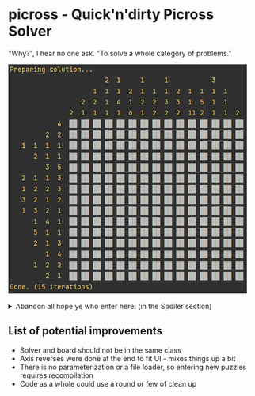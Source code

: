 # picross - Quick'n'dirty Picross Solver

"Why?", I hear no one ask. "To solve a whole category of problems."

![Screenshot of iteration in progress](https://github.com/Muhwu/picross/blob/master/doc/screenshot-empty.png?raw=true)

<details>
  <summary>Abandon all hope ye who enter here! (in the Spoiler section)</summary>
  
  Solution to the above is here as a proof-of-concept.
  
  ![Screenshot of iteration in progress](https://github.com/Muhwu/picross/blob/master/doc/screenshot-solved.png?raw=true)  
</details>

## List of potential improvements
* Solver and board should not be in the same class
* Axis reverses were done at the end to fit UI - mixes things up a bit
* There is no parameterization or a file loader, so entering new puzzles requires recompilation
* Code as a whole could use a round or few of clean up
